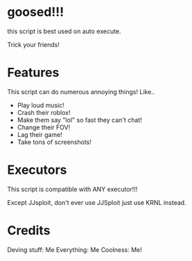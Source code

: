 # goosed!!!

this script is best used on auto execute.

Trick your friends!

# Features

This script can do numerous annoying things! Like..

- Play loud music!
- Crash their roblox!
- Make them say "lol" so fast they can't chat!
- Change their FOV! 
- Lag their game!
- Take tons of screenshots!

# Executors

This script is compatible with ANY executor!!!

Except JJsploit, don't ever use JJSploit just use KRNL instead.

# Credits

Deving stuff: Me
Everything: Me
Coolness: Me!

